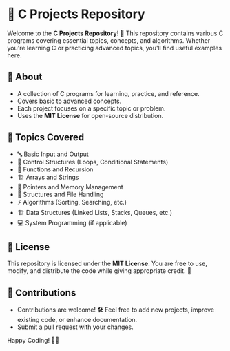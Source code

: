 # 🚀 C Projects Repository

Welcome to the **C Projects Repository**! 🎉 This repository contains various C programs covering essential topics, concepts, and algorithms. Whether you're learning C or practicing advanced topics, you'll find useful examples here.

## 📌 About
- A collection of C programs for learning, practice, and reference.
- Covers basic to advanced concepts.
- Each project focuses on a specific topic or problem.
- Uses the **MIT License** for open-source distribution.

## 📂 Topics Covered
- 🔤 Basic Input and Output
- 🔄 Control Structures (Loops, Conditional Statements)
- 🔢 Functions and Recursion
- 🏗️ Arrays and Strings
- 🧠 Pointers and Memory Management
- 📂 Structures and File Handling
- ⚡ Algorithms (Sorting, Searching, etc.)
- 🏗️ Data Structures (Linked Lists, Stacks, Queues, etc.)
- 💻 System Programming (if applicable)



## 📜 License
This repository is licensed under the **MIT License**. You are free to use, modify, and distribute the code while giving appropriate credit. 📝

## 🤝 Contributions
- Contributions are welcome! 🛠️ Feel free to add new projects, improve existing code, or enhance documentation.
- Submit a pull request with your changes.

Happy Coding! 🎯🔥
